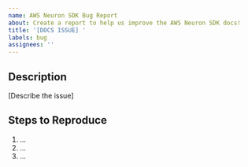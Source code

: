 ```yaml
---
name: AWS Neuron SDK Bug Report
about: Create a report to help us improve the AWS Neuron SDK docs!
title: '[DOCS ISSUE] '
labels: bug
assignees: ''
---
```


## Description

[Describe the issue]

## Steps to Reproduce

1. ...
2. ...
3. ...
